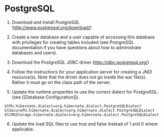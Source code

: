 # PostgreSQL

1. Download and install PostgreSQL (http://www.postgresql.org/download/)

2. Create a new database and a user capable of accessing this database with privileges for creating tables included (see PostgreSQL documentation if you have questions about how to administrate databases and users).

3. Download the PostgreSQL JDBC driver (http://jdbc.postgresql.org/)

4. Follow the instructions for your application server for creating a JNDI resource(s). Note that the driver does not go inside the war file(s). Rather it must go on the class path of the server.

5. Update the runtime properties to use the correct dialect for PostgreSQL. (see [[Database Configuration]]).
```
blPU.hibernate.dialect=org.hibernate.dialect.PostgreSQLDialect
blSecurePU.hibernate.dialect=org.hibernate.dialect.PostgreSQLDialect
blCMSStorage.hibernate.dialect=org.hibernate.dialect.PostgreSQLDialect
```

6. Update the load SQL files to use true and false instead of 1 and 0 where applicable.
